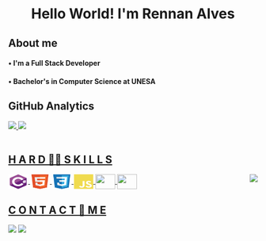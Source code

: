 <h1 align="center">Hello World! I'm Rennan Alves</h1>
<h2>About me </h2> 

<h4> • I'm a Full Stack Developer</h4>
<h4> • Bachelor's in Computer Science at UNESA</h4>

<h2>GitHub Analytics </h2>
<div>
  <a href="https://github.com/Dev-Rnx">
  <img height="160em" src="https://github-readme-stats.vercel.app/api?username=Dev-Rnx&show_icons=true&theme=dracula&include_all_commits=true&count_private=true"/>
  <img height="160em" src="https://github-readme-stats.vercel.app/api/top-langs/?username=Dev-Rnx&layout=compact&langs_count=7&theme=dracula"/>
</div>

<div style="display: inline_block"><br>
    <h2>H A R D 💪🏽 S K I L L S</H2>
    <img align="center"  height="30" width="40" src="https://raw.githubusercontent.com/devicons/devicon/master/icons/csharp/csharp-original.svg">
    <img align="center"  height="30" width="40" src="https://raw.githubusercontent.com/devicons/devicon/master/icons/html5/html5-original.svg">
    <img align="center"  height="30" width="40" src="https://raw.githubusercontent.com/devicons/devicon/master/icons/css3/css3-original.svg">
    <img align="center"  height="30" width="40" src="https://raw.githubusercontent.com/devicons/devicon/master/icons/javascript/javascript-plain.svg">
    <img align="center"  height="30" width="40" src="https://raw.githubusercontent.com/jmnote/z-icons/master/svg/bootstrap.svg">
    <img align="center"  height="30" width="40" src="https://raw.githubusercontent.com/jmnote/z-icons/master/svg/git.svg">
    <img align="right"  src="https://c.tenor.com/xBnQvTjyOrgAAAAM/naruto-minato.gif">
</div>
 
<div> 
    <h2>C O N T A C T 📱 M E</h2>
    <a href = "mailto:rennanareas@gmail.com"><img src="https://img.shields.io/badge/Gmail-D14836?style=for-the-badge&logo=gmail&logoColor=white" target="_blank"></a>
    <a href="https://www.linkedin.com/in/rennan-alves/" target="_blank"><img src="https://img.shields.io/badge/-LinkedIn-%230077B5?style=for-the-badge&logo=linkedin&logoColor=white" target="_blank"></a> 
</div>
